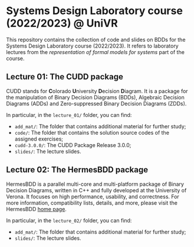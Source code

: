 # Systems Design Laboratory course (2022/2023) @ UniVR #

This repository contains the collection of code and slides on BDDs for the Systems Design Laboratory course (2022/2023). It refers to laboratory lectures from the *representation of formal models for systems* part of the course.

## Lecture 01: The CUDD package ##

CUDD stands for **C**olorado **U**niversity **D**ecision **D**iagram. It is a package for the manipulation of Binary Decision Diagrams (BDDs), Algebraic Decision Diagrams (ADDs) and Zero-suppressed Binary Decision Diagrams (ZDDs).

In particular, in the `lecture_01/` folder, you can find:
* `add_mat/`: The folder that contains additional material for further study;
* `code/`: The folder that contains the solution source codes of the assigned exercises;
* `cudd-3.0.0/`: The CUDD Package Release 3.0.0;
* `slides/`: The lecture slides.

## Lecture 02: The HermesBDD package ##
HermesBDD is a parallel multi-core and multi-platform package of Binary Decision Diagrams, written in C++ and fully developed at the University of Verona. It focuses on high performance, usability, and correctness. For more information, compatibility lists, details, and more, please visit the HermesBDD [home page](https://luigicapogrosso.github.io/HermesBDD/).

In particular, in the `lecture_02/` folder, you can find:
* `add_mat/`: The folder that contains additional material for further study;
* `slides/`: The lecture slides.
